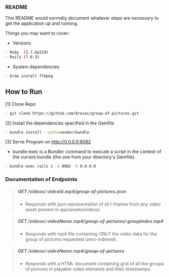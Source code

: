 ### README

This README would normally document whatever steps are necessary to get the
application up and running.

Things you may want to cover:

* Versions 
```bash
- Ruby  (2.7.6p219)
- Rails (7.0.3) 
```

* System dependencies
```bash
- brew install ffmpeg
```

## How to Run

[1] Clone Repo
```bash
- git clone https://github.com/brezac/group-of-pictures.git
```

[2] Install the dependencies specified in the Gemfile
```bash
- bundle install --path=vendor/bundle
```

[3] Serve Program on http://0.0.0.0:8082
- bundle exec is a Bundler command to execute a script in the context of the current bundle (the one from your directory's Gemfile).
```bash
- bundle exec rails s -p 8082 -b 0.0.0.0
```

### Documentation of Endpoints

> ##### GET /videos/:videoId.mp4/group-of-pictures.json
> - Responds with json representation of all I-frames from any video asset present in app/assets/videos/

> ##### GET /videos/:videoName.mp4/group-of-pictures/:groupIndex.mp4
> - Responds with mp4 file containing ONLY the video data for the group of pictures requested (zero-indexed).

> ##### GET /videos/:videoName.mp4/group-of-pictures
> - Responds with a HTML document containing grid of all the groups of pictures in playable video elements and their timestamps.

